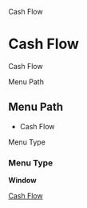 
Cash Flow
# Cash Flow


Cash Flow

Menu Path
## Menu Path



- Cash Flow

Menu Type
### Menu Type

**Window**


[Cash Flow](functional-guide/window/window-cash-flow.md)